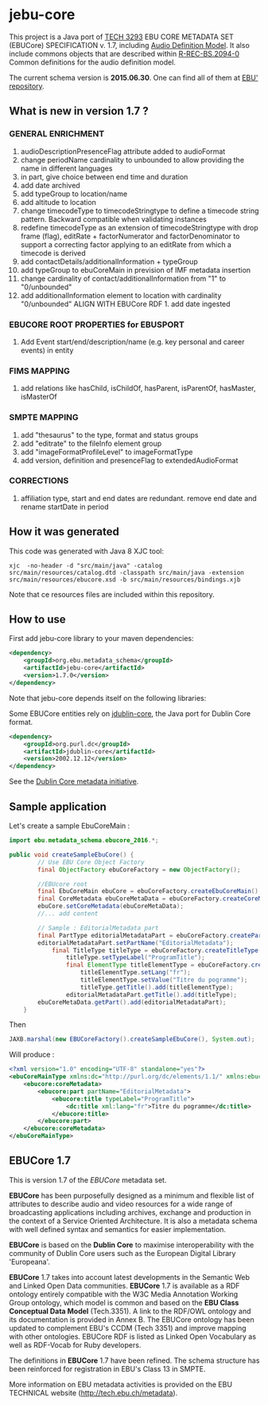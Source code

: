 # jebu-core
This project is a Java port of [TECH 3293](https://tech.ebu.ch/publications/tech3294) EBU CORE METADATA SET (EBUCore) SPECIFICATION v. 1.7, including  [Audio Definition Model](https://tech.ebu.ch/docs/tech/tech3364.pdf). It also include commons objects that are described within [R-REC-BS.2094-0](https://www.itu.int/rec/R-REC-BS.2094-0-201604-I/en) Common definitions for the audio definition model.

The current schema version is __2015.06.30__. One can find all of them at [EBU' repository](http://www.ebu.ch/metadata/schemas/EBUCore/).

## What is new in version 1.7 ?
### GENERAL ENRICHMENT
1. audioDescriptionPresenceFlag attribute added to audioFormat
2. change periodName cardinality to unbounded to allow providing the name in different languages
3. in part, give choice between end time and duration 
4. add date archived 
5. add typeGroup to location/name 
6. add altitude to location 
7. change timecodeType to timecodeStringtype to define a timecode string pattern. Backward compatible when validating instances 
8. redefine timecodeType as an extension of timecodeStringtype with drop frame (flag), editRate + factorNumerator and factorDenominator to support a correcting factor applying to an editRate from which a timecode is derived 
9. add contactDetails/additionalInformation + typeGroup 
10. add typeGroup to ebuCoreMain in prevision of IMF metadata insertion 
11. change cardinality of contact/additionalInformation from "1" to "0/unbounded" 
12. add additionalInformation element to location with cardinality "0/unbounded" ALIGN WITH EBUCore RDF 1. add date ingested

### EBUCORE ROOT PROPERTIES for EBUSPORT 
1. Add Event start/end/description/name (e.g. key personal and career events) in entity 

### FIMS MAPPING 
1. add relations like hasChild, isChildOf, hasParent, isParentOf, hasMaster, isMasterOf 

### SMPTE MAPPING 
1. add "thesaurus" to the type, format and status groups 
2. add "editrate" to the fileInfo element group 
3. add "imageFormatProfileLevel" to imageFormatType 
4. add version, definition and presenceFlag to extendedAudioFormat 

### CORRECTIONS 
1. affiliation type, start and end dates are redundant. remove end date and rename startDate in period

## How it was generated
This code was generated with Java 8 XJC tool:
```
xjc  -no-header -d "src/main/java" -catalog src/main/resources/catalog.dtd -classpath src/main/java -extension src/main/resources/ebucore.xsd -b src/main/resources/bindings.xjb
```
Note that ce resources files are included within this repository.

## How to use

First add jebu-core library to your maven dependencies:
```xml
<dependency>
	<groupId>org.ebu.metadata_schema</groupId>
	<artifactId>jebu-core</artifactId>
	<version>1.7.0</version>
</dependency>
```

Note that jebu-core depends itself on the following libraries:

Some EBUCore entities rely on [jdublin-core](https://github.com/mikrosimage/jdublin-core), the Java port for Dublin Core format.
```xml
<dependency>
	<groupId>org.purl.dc</groupId>
	<artifactId>jdublin-core</artifactId>
	<version>2002.12.12</version>
</dependency>
```
See the [Dublin Core metadata initiative](http://dublincore.org/).
## Sample application
Let's create a sample EbuCoreMain :
```java
import ebu.metadata_schema.ebucore_2016.*;

public void createSampleEbuCore() {
    	// Use EBU Core Object Factory
		final ObjectFactory ebuCoreFactory = new ObjectFactory();

		//EBUcore root
		final EbuCoreMain ebuCore = ebuCoreFactory.createEbuCoreMain();
		final CoreMetadata ebuCoreMetaData = ebuCoreFactory.createCoreMetadata();
		ebuCore.setCoreMetadata(ebuCoreMetaData);
		//... add content

		// Sample : EditorialMetadata part
		final PartType editorialMetadataPart = ebuCoreFactory.createPartType();
		editorialMetadataPart.setPartName("EditorialMetadata");
			final TitleType titleType = ebuCoreFactory.createTitleType();
				titleType.setTypeLabel("ProgramTitle");
				final ElementType titleElementType = ebuCoreFactory.createElementType();
					titleElementType.setLang("fr");
					titleElementType.setValue("Titre du pogramme");
					titleType.getTitle().add(titleElementType);
				editorialMetadataPart.getTitle().add(titleType);
		ebuCoreMetaData.getPart().add(editorialMetadataPart);
	}
```
Then
```java
JAXB.marshal(new EBUCoreFactory().createSampleEbuCore(), System.out);
```
Will produce :
```xml
<?xml version="1.0" encoding="UTF-8" standalone="yes"?>
<ebuCoreMainType xmlns:dc="http://purl.org/dc/elements/1.1/" xmlns:ebucore="urn:ebu:metadata-schema:ebuCore_2016">
    <ebucore:coreMetadata>
        <ebucore:part partName="EditorialMetadata">
            <ebucore:title typeLabel="ProgramTitle">
                <dc:title xml:lang="fr">Titre du pogramme</dc:title>
            </ebucore:title>
        </ebucore:part>
    </ebucore:coreMetadata>
</ebuCoreMainType>

```


## EBUCore 1.7

This is version 1.7 of the _EBUCore_ metadata set.

__EBUCore__ has been purposefully designed as a minimum and flexible list of attributes to describe audio and video resources for a wide range of broadcasting applications including archives, exchange and production in the context of a Service Oriented Architecture. It is also a metadata schema with well defined syntax and semantics for easier implementation.

__EBUCore__ is based on the __Dublin Core__ to maximise interoperability with the community of Dublin Core users such as the European Digital Library 'Europeana'.

__EBUCore__ 1.7 takes into account latest developments in the Semantic Web and Linked Open Data communities. __EBUCore__ 1.7 is available as a RDF ontology entirely compatible with the W3C Media Annotation Working Group ontology, which model is common and based on the __EBU Class Conceptual Data Model__ (Tech.3351). A link to the RDF/OWL ontology and its documentation is provided in Annex B. The EBUCore ontology has been updated to complement EBU's CCDM (Tech 3351) and improve mapping with other ontologies. EBUCore RDF is listed as Linked Open Vocabulary as well as RDF-Vocab for Ruby developers.

The definitions in __EBUCore__ 1.7 have been refined. The schema structure has been reinforced for registration in EBU's Class 13 in SMPTE.

More information on EBU metadata activities is provided on the EBU TECHNICAL website (http://tech.ebu.ch/metadata).
